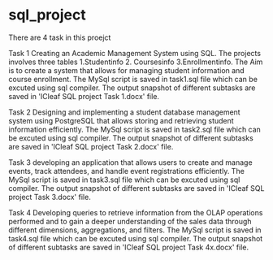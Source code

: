 # sql_project
There are 4 task in this proejct

Task 1
Creating an Academic Management System using SQL. The projects involves three tables 1.Studentinfo 2. Coursesinfo 3.Enrollmentinfo. The Aim is to create a system that allows for managing student information and course enrollment. 
The MySql script is saved in task1.sql file which can be excuted using sql compiler. 
The output snapshot of different subtasks are saved in 'ICleaf SQL project Task 1.docx' file.


Task 2 
Designing and implementing a student database management system using PostgreSQL that allows storing and retrieving student information efficiently. 
The MySql script is saved in task2.sql file which can be excuted using sql compiler. 
The output snapshot of different subtasks are saved in 'ICleaf SQL project Task 2.docx' file.


Task 3
developing an application that allows users to create and manage events, track attendees, and 
handle event registrations efficiently. 
The MySql script is saved in task3.sql file which can be excuted using sql compiler. 
The output snapshot of different subtasks are saved in 'ICleaf SQL project Task 3.docx' file.


Task 4 
Developing queries to retrieve information from the OLAP operations performed and to gain a deeper understanding of the sales data through different dimensions, aggregations, and filters.
The MySql script is saved in task4.sql file which can be excuted using sql compiler. 
The output snapshot of different subtasks are saved in 'ICleaf SQL project Task 4x.docx' file.
